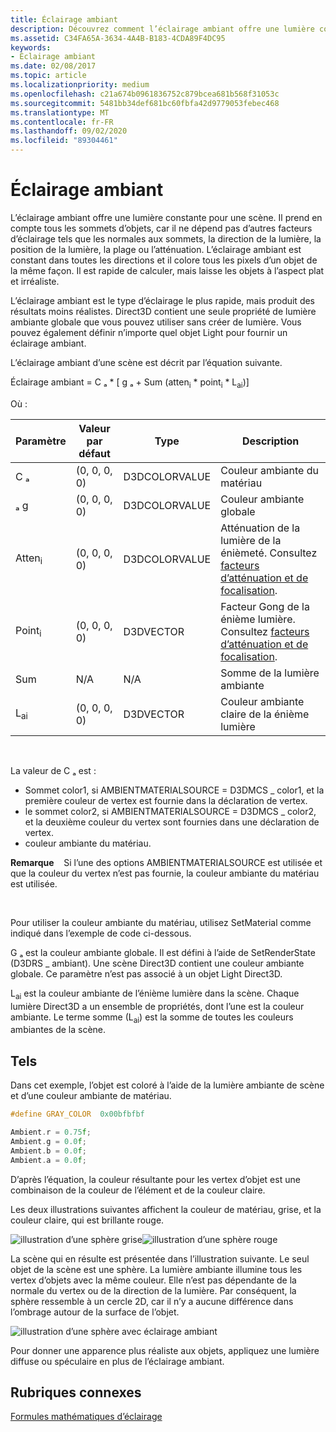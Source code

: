 ```yaml
---
title: Éclairage ambiant
description: Découvrez comment l’éclairage ambiant offre une lumière constante pour une scène et apprenez à définir l’éclairage ambiant dans Direct3D à l’aide de C++.
ms.assetid: C34FA65A-3634-4A4B-B183-4CDA89F4DC95
keywords:
- Éclairage ambiant
ms.date: 02/08/2017
ms.topic: article
ms.localizationpriority: medium
ms.openlocfilehash: c21a674b0961836752c879bcea681b568f31053c
ms.sourcegitcommit: 5481bb34def681bc60fbfa42d9779053febec468
ms.translationtype: MT
ms.contentlocale: fr-FR
ms.lasthandoff: 09/02/2020
ms.locfileid: "89304461"
---
```

# <a name="ambient-lighting"></a>Éclairage ambiant

L’éclairage ambiant offre une lumière constante pour une scène. Il prend en compte tous les sommets d’objets, car il ne dépend pas d’autres facteurs d’éclairage tels que les normales aux sommets, la direction de la lumière, la position de la lumière, la plage ou l’atténuation. L’éclairage ambiant est constant dans toutes les directions et il colore tous les pixels d’un objet de la même façon. Il est rapide de calculer, mais laisse les objets à l’aspect plat et irréaliste.

L’éclairage ambiant est le type d’éclairage le plus rapide, mais produit des résultats moins réalistes. Direct3D contient une seule propriété de lumière ambiante globale que vous pouvez utiliser sans créer de lumière. Vous pouvez également définir n’importe quel objet Light pour fournir un éclairage ambiant.

L’éclairage ambiant d’une scène est décrit par l’équation suivante.

Éclairage ambiant = C ₐ \* \[ g ₐ + Sum (atten<sub>i</sub> \* point<sub>i</sub> \* L<sub>ai</sub>)\]

Où :

| Paramètre         | Valeur par défaut | Type          | Description                                                                                                       |
|-------------------|---------------|---------------|-------------------------------------------------------------------------------------------------------------------|
| C ₐ                | (0, 0, 0, 0)     | D3DCOLORVALUE | Couleur ambiante du matériau                                                                                            |
| ₐ g                | (0, 0, 0, 0)     | D3DCOLORVALUE | Couleur ambiante globale                                                                                              |
| Atten<sub>i</sub> | (0, 0, 0, 0)     | D3DCOLORVALUE | Atténuation de la lumière de la énièmeté. Consultez [facteurs d’atténuation et de focalisation](attenuation-and-spotlight-factor.md). |
| Point<sub>i</sub>  | (0, 0, 0, 0)     | D3DVECTOR     | Facteur Gong de la énième lumière. Consultez [facteurs d’atténuation et de focalisation](attenuation-and-spotlight-factor.md).  |
| Sum               | N/A           | N/A           | Somme de la lumière ambiante                                                                                          |
| L<sub>ai</sub>    | (0, 0, 0, 0)     | D3DVECTOR     | Couleur ambiante claire de la énième lumière                                                                              |

 

La valeur de C ₐ est :

-   Sommet color1, si AMBIENTMATERIALSOURCE = D3DMCS \_ color1, et la première couleur de vertex est fournie dans la déclaration de vertex.
-   le sommet color2, si AMBIENTMATERIALSOURCE = D3DMCS \_ color2, et la deuxième couleur du vertex sont fournies dans une déclaration de vertex.
-   couleur ambiante du matériau.

**Remarque**    Si l’une des options AMBIENTMATERIALSOURCE est utilisée et que la couleur du vertex n’est pas fournie, la couleur ambiante du matériau est utilisée.

 

Pour utiliser la couleur ambiante du matériau, utilisez SetMaterial comme indiqué dans l’exemple de code ci-dessous.

G ₐ est la couleur ambiante globale. Il est défini à l’aide de SetRenderState (D3DRS \_ ambiant). Une scène Direct3D contient une couleur ambiante globale. Ce paramètre n’est pas associé à un objet Light Direct3D.

L<sub>ai</sub> est la couleur ambiante de l’énième lumière dans la scène. Chaque lumière Direct3D a un ensemble de propriétés, dont l’une est la couleur ambiante. Le terme somme (L<sub>ai</sub>) est la somme de toutes les couleurs ambiantes de la scène.

## <a name="span-idexamplespanspan-idexamplespanspan-idexamplespanexample"></a><span id="Example"></span><span id="example"></span><span id="EXAMPLE"></span>Tels


Dans cet exemple, l’objet est coloré à l’aide de la lumière ambiante de scène et d’une couleur ambiante de matériau.

```cpp
#define GRAY_COLOR  0x00bfbfbf

Ambient.r = 0.75f;
Ambient.g = 0.0f;
Ambient.b = 0.0f;
Ambient.a = 0.0f;
```

D’après l’équation, la couleur résultante pour les vertex d’objet est une combinaison de la couleur de l’élément et de la couleur claire.

Les deux illustrations suivantes affichent la couleur de matériau, grise, et la couleur claire, qui est brillante rouge.

![illustration d’une sphère grise](images/amb1.jpg)![illustration d’une sphère rouge](images/lightred.jpg)

La scène qui en résulte est présentée dans l’illustration suivante. Le seul objet de la scène est une sphère. La lumière ambiante illumine tous les vertex d’objets avec la même couleur. Elle n’est pas dépendante de la normale du vertex ou de la direction de la lumière. Par conséquent, la sphère ressemble à un cercle 2D, car il n’y a aucune différence dans l’ombrage autour de la surface de l’objet.

![illustration d’une sphère avec éclairage ambiant](images/lighta.jpg)

Pour donner une apparence plus réaliste aux objets, appliquez une lumière diffuse ou spéculaire en plus de l’éclairage ambiant.

## <a name="span-idrelated-topicsspanrelated-topics"></a><span id="related-topics"></span>Rubriques connexes


[Formules mathématiques d’éclairage](mathematics-of-lighting.md)

 

 




